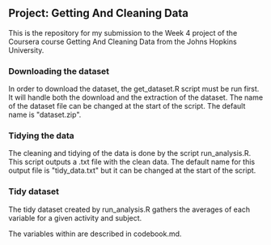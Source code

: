 
## Project: Getting And Cleaning Data

This is the repository for my submission to the Week 4 project of the
Coursera course Getting And Cleaning Data from the Johns Hopkins
University.

### Downloading the dataset

In order to download the dataset, the get_dataset.R script must be run
first. It will handle both the download and the extraction of the
dataset. The name of the dataset file can be changed at the start of the
script. The default name is "dataset.zip".

### Tidying the data

The cleaning and tidying of the data is done by the script
run_analysis.R. This script outputs a .txt file with the clean data. The
default name for this output file is "tidy_data.txt" but it can be
changed at the start of the script.

### Tidy dataset

The tidy dataset created by run_analysis.R gathers the averages of each variable for a given activity and subject.

The variables within are described in codebook.md.
